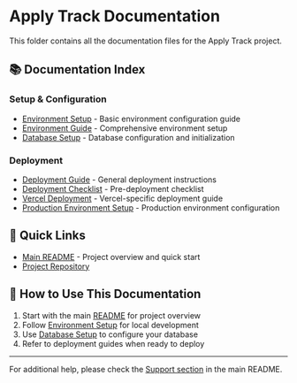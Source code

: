 # Apply Track Documentation

This folder contains all the documentation files for the Apply Track project.

## 📚 Documentation Index

### Setup & Configuration

- [Environment Setup](./ENV_SETUP.md) - Basic environment configuration guide
- [Environment Guide](./ENVIRONMENT_GUIDE.md) - Comprehensive environment setup
- [Database Setup](./DATABASE_SETUP.md) - Database configuration and initialization

### Deployment

- [Deployment Guide](./DEPLOYMENT_GUIDE.md) - General deployment instructions
- [Deployment Checklist](./DEPLOYMENT_CHECKLIST.md) - Pre-deployment checklist
- [Vercel Deployment](./VERCEL_DEPLOYMENT.md) - Vercel-specific deployment guide
- [Production Environment Setup](./PRODUCTION_ENV_SETUP.md) - Production environment configuration

## 🔗 Quick Links

- [Main README](../README.md) - Project overview and quick start
- [Project Repository](https://github.com/jianpingh/apply-track)

## 📖 How to Use This Documentation

1. Start with the main [README](../README.md) for project overview
2. Follow [Environment Setup](./ENV_SETUP.md) for local development
3. Use [Database Setup](./DATABASE_SETUP.md) to configure your database
4. Refer to deployment guides when ready to deploy

---

For additional help, please check the [Support section](../README.md#-support) in the main README.
